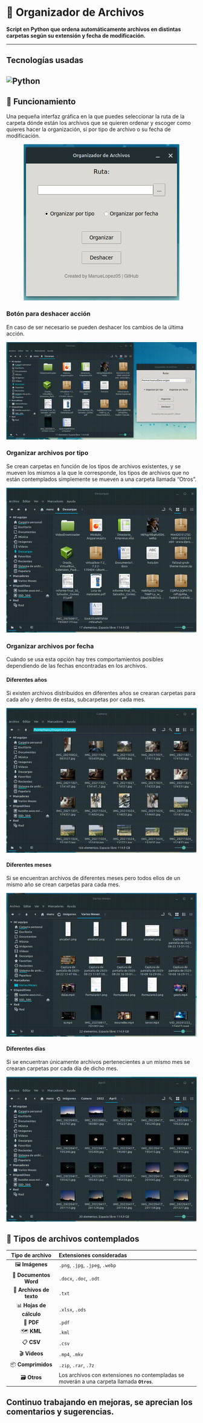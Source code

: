 # 📂 Organizador de Archivos

**Script en Python que ordena automáticamente archivos en distintas carpetas según su extensión y fecha de modificación.**

---
## Tecnologías usadas
![Python](https://img.shields.io/badge/python-3670A0?style=for-the-badge&logo=python&logoColor=ffdd54)
---

## 🚀 Funcionamiento
Una pequeña interfaz gráfica en la que puedes seleccionar la ruta de la carpeta dónde están los archivos que se quieren ordenar y escoger como quieres hacer la organización, si por tipo de archivo o su fecha de modificación.

<p align="center">
  <img src="/assets/Por_tipo.png" alt="Ventana del programa">
</p>


### Botón para deshacer acción
En caso de ser necesario se pueden deshacer los cambios de la última acción.

<p align="center">
  <img src="/assets/Deshacer.gif" alt="Demo animado">
</p>


### Organizar archivos por tipo 
Se crean carpetas en función de los tipos de archivos existentes, y se mueven los mismos a la que le corresponde, los tipos de archivos que no están contemplados simplemente se mueven a una carpeta llamada “Otros”.

<p align="center">
  <img src="/assets/Por_tipo_de_archivo.gif" alt="Demo animado">
</p>

### Organizar archivos por fecha
Cuándo se usa esta opción hay tres comportamientos posibles dependiendo de las fechas encontradas en los archivos.

#### Diferentes años
Si existen archivos distribuidos en diferentes años se crearan carpetas para cada año y dentro de estas, subcarpetas por cada mes.

<p align="center">
  <img src="/assets/Por_fecha_years.gif" alt="Demo animado">
</p>


#### Diferentes meses
Si se encuentran archivos de diferentes meses pero todos ellos de un mismo año se crean carpetas para cada mes.

<p align="center">
  <img src="/assets/Por_fecha_meses.gif" alt="Demo animado">
</p>

#### Diferentes días
Si se encuentran únicamente archivos pertenecientes a un mismo mes se crearan carpetas por cada día de dicho mes.

<p align="center">
  <img src="/assets/Por_dias.gif" alt="Demo animado">
</p>

## 📁 Tipos de archivos contemplados


| Tipo de archivo | Extensiones consideradas |
|:----------:|:----------------------|
| 🖼️ **Imágenes** | `.png`, `.jpg`, `.jpeg`, `.webp` |
| 📄 **Documentos Word** | `.docx`, `.doc`, `.odt` |
| 📑 **Archivos de texto** | `.txt` |
| 📊 **Hojas de cálculo** | `.xlsx`, `.ods` |
| 📕 **PDF** | `.pdf` |
| 🗺️ **KML** | `.kml` |
| 📋 **CSV** | `.csv` |
| 🎬 **Videos** | `.mp4`, `.mkv` |
| 📦 **Comprimidos** | `.zip`, `.rar`, `.7z` |
| 🗃️ **Otros** | Los archivos con extensiones no contempladas se moverán a una carpeta llamada **`Otros`**. |

## Continuo trabajando en mejoras, se aprecian los comentarios y sugerencias.
